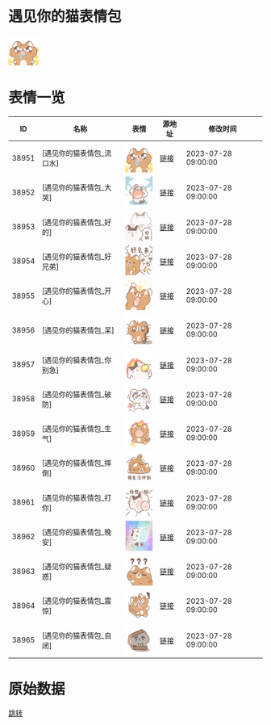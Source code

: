 # 遇见你的猫表情包

<img src="./cover.png" height="60" alt="cover" />

# 表情一览

|ID|名称|表情|源地址|修改时间|
|----|----|----|----|----|
|38951|[遇见你的猫表情包_流口水]|<img src="./pic/038951_%5B遇见你的猫表情包_流口水%5D.png" height="60" alt="流口水"/>|[链接](https://i0.hdslb.com/bfs/garb/75dc151e097b1329c8334cc4e4c6e0fd67e82c82.png)|2023-07-28 09:00:00|
|38952|[遇见你的猫表情包_大哭]|<img src="./pic/038952_%5B遇见你的猫表情包_大哭%5D.png" height="60" alt="大哭"/>|[链接](https://i0.hdslb.com/bfs/garb/51225f869382e6aeeca63a930864f5321d4a3f1b.png)|2023-07-28 09:00:00|
|38953|[遇见你的猫表情包_好的]|<img src="./pic/038953_%5B遇见你的猫表情包_好的%5D.png" height="60" alt="好的"/>|[链接](https://i0.hdslb.com/bfs/garb/125cb42df57a635c6727d5cd1acc5ea2ad2073aa.png)|2023-07-28 09:00:00|
|38954|[遇见你的猫表情包_好兄弟]|<img src="./pic/038954_%5B遇见你的猫表情包_好兄弟%5D.png" height="60" alt="好兄弟"/>|[链接](https://i0.hdslb.com/bfs/garb/7ea06439b9b656f852d2c298ab92eacb4cca8f7b.png)|2023-07-28 09:00:00|
|38955|[遇见你的猫表情包_开心]|<img src="./pic/038955_%5B遇见你的猫表情包_开心%5D.png" height="60" alt="开心"/>|[链接](https://i0.hdslb.com/bfs/garb/d1610958f362551a7ef7449552d01524f743cba3.png)|2023-07-28 09:00:00|
|38956|[遇见你的猫表情包_呆]|<img src="./pic/038956_%5B遇见你的猫表情包_呆%5D.png" height="60" alt="呆"/>|[链接](https://i0.hdslb.com/bfs/garb/1ea584deae9ff997233efe573031509897145e07.png)|2023-07-28 09:00:00|
|38957|[遇见你的猫表情包_你别急]|<img src="./pic/038957_%5B遇见你的猫表情包_你别急%5D.png" height="60" alt="你别急"/>|[链接](https://i0.hdslb.com/bfs/garb/8dfa7221bbb708fa3d294dabbc07697178c7ef94.png)|2023-07-28 09:00:00|
|38958|[遇见你的猫表情包_破防]|<img src="./pic/038958_%5B遇见你的猫表情包_破防%5D.png" height="60" alt="破防"/>|[链接](https://i0.hdslb.com/bfs/garb/2ecad432c80e824898de66140c64ed20ddc4e3b3.png)|2023-07-28 09:00:00|
|38959|[遇见你的猫表情包_生气]|<img src="./pic/038959_%5B遇见你的猫表情包_生气%5D.png" height="60" alt="生气"/>|[链接](https://i0.hdslb.com/bfs/garb/1f0c50c2b5d89a7b3f140f12a12f12a2cc0a287e.png)|2023-07-28 09:00:00|
|38960|[遇见你的猫表情包_摔倒]|<img src="./pic/038960_%5B遇见你的猫表情包_摔倒%5D.png" height="60" alt="摔倒"/>|[链接](https://i0.hdslb.com/bfs/garb/a85e385e842d78b4f65321e3db534b83d5fbafa3.png)|2023-07-28 09:00:00|
|38961|[遇见你的猫表情包_打你]|<img src="./pic/038961_%5B遇见你的猫表情包_打你%5D.png" height="60" alt="打你"/>|[链接](https://i0.hdslb.com/bfs/garb/e24a31830657b68e90f4ba5667e479b494bdb55e.png)|2023-07-28 09:00:00|
|38962|[遇见你的猫表情包_晚安]|<img src="./pic/038962_%5B遇见你的猫表情包_晚安%5D.png" height="60" alt="晚安"/>|[链接](https://i0.hdslb.com/bfs/garb/ad1a3054b02eb9bad48382860815fb96518fd58c.png)|2023-07-28 09:00:00|
|38963|[遇见你的猫表情包_疑惑]|<img src="./pic/038963_%5B遇见你的猫表情包_疑惑%5D.png" height="60" alt="疑惑"/>|[链接](https://i0.hdslb.com/bfs/garb/5c5fb4d33f5f2e3b6e61d040774d3cc020d6b708.png)|2023-07-28 09:00:00|
|38964|[遇见你的猫表情包_震惊]|<img src="./pic/038964_%5B遇见你的猫表情包_震惊%5D.png" height="60" alt="震惊"/>|[链接](https://i0.hdslb.com/bfs/garb/c437d6af39874ff308b12971c324969df9b8be4f.png)|2023-07-28 09:00:00|
|38965|[遇见你的猫表情包_自闭]|<img src="./pic/038965_%5B遇见你的猫表情包_自闭%5D.png" height="60" alt="自闭"/>|[链接](https://i0.hdslb.com/bfs/garb/1af77b8aa6ce4f0f939a0de38b25400924eb901d.png)|2023-07-28 09:00:00|

# 原始数据

[跳转](./raw.json)

